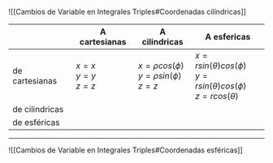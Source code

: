 ![[Cambios de Variable en Integrales Triples#Coordenadas cilíndricas]]

|                | A cartesianas | A cilindricas | A esfericas |
| -------------- | ------------- | ------------- | ----------- |
| de cartesianas | $x = x$ <br /> $y = y$ <br /> $z =z$        | $x = \rho cos(\phi)$ <br /> $y = \rho sin(\phi)$ <br /> $z= z$                |   $x= rsin(\theta)cos(\phi)$<br /> $y = rsin(\theta)cos(\phi)$<br /> $z=rcos(\theta)$          |
| de cilindricas |               |               |             |
| de esféricas   |               |               |             |


---

![[Cambios de Variable en Integrales Triples#Coordenadas esféricas]]